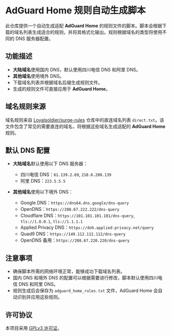 # AdGuard Home 规则自动生成脚本

此仓库提供一个自动生成适配 **AdGuard Home** 的规则文件的脚本。脚本会根据下载的域名列表生成适合的规则，并将其格式化输出。规则根据域名的类型将使用不同的 DNS 服务器配置。

## 功能描述

- **大陆域名**使用国内 DNS，默认使用四川电信 DNS 和阿里 DNS。
- **其他域名**使用境外 DNS。
- 下载域名列表并根据域名后缀生成规则文件。
- 生成的规则文件可直接应用于 **AdGuard Home**。

## 域名规则来源

域名规则来自 [Loyalsoldier/surge-rules](https://github.com/Loyalsoldier/surge-rules) 仓库中的直连域名列表 `direct.txt`。该文件包含了常见的需要直连的域名，将根据这些域名生成适配的 **AdGuard Home** 规则。

## 默认 DNS 配置

- **大陆域名**默认使用以下 DNS 服务器：
  - 四川电信 DNS：`61.139.2.69`, `218.6.200.139`
  - 阿里 DNS：`223.5.5.5`

- **其他域名**使用以下境外 DNS：
  - Google DNS：`https://dns64.dns.google/dns-query`
  - OpenDNS：`https://208.67.222.222/dns-query`
  - Cloudflare DNS：`https://101.101.101.101/dns-query`, `tls://1.0.0.1`, `tls://1.1.1.1`
  - Applied Privacy DNS：`https://doh.applied-privacy.net/query`
  - Quad9 DNS：`https://149.112.112.112/dns-query`
  - OpenDNS 备用：`https://208.67.220.220/dns-query`

## 注意事项

- 确保脚本所需的网络环境正常，能够成功下载域名列表。
- 国内 DNS 和境外 DNS 的配置可以根据需要进行修改，脚本默认使用四川电信 DNS 和阿里 DNS。
- 规则生成后会保存为 `adguard_home_rules.txt` 文件，AdGuard Home 会自动识别并应用这些规则。

## 许可协议

本项目采用 [GPLv3 许可证](LICENSE)。
